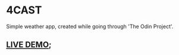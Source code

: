 # 4CAST

Simple weather app, created while going through 'The Odin Project'.

## [LIVE DEMO](https://s0rus.github.io/THE-ODIN-PROJECT/4cast);
